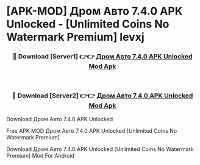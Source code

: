 # [APK-MOD] Дром Авто 7.4.0 APK Unlocked - [Unlimited Coins No Watermark Premium] levxj



<div align="center">
<h3>🔴 Download [Server1] 👉👉 <a href="https://momento.my/?title=Дром_Авто_7.4.0_APK_Unlocked">Дром Авто 7.4.0 APK Unlocked Mod Apk</a></h3><br>

<h3>🔴 Download [Server2] 👉👉 <a href="https://momento.my/?title=Дром_Авто_7.4.0_APK_Unlocked">Дром Авто 7.4.0 APK Unlocked Mod Apk</a></h3>
</div>



Download Дром Авто 7.4.0 APK Unlocked 

Free APK MOD Дром Авто 7.4.0 APK Unlocked [Unlimited Coins No Watermark Premium]

Download Дром Авто 7.4.0 APK Unlocked [Unlimited Coins No Watermark Premium] Mod For Android
